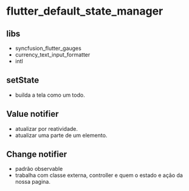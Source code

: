 # flutter_default_state_manager

## libs

- syncfusion_flutter_gauges
- currency_text_input_formatter
- intl

## setState

- builda a tela como um todo.

## Value notifier

- atualizar por reatividade.
- atualizar uma parte de um elemento.

## Change notifier

- padrão observable
- trabalha com classe externa, controller e quem o estado e ação da nossa pagina.